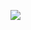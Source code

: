 <a href='http://37.139.13.190/job/SpringBootApi/'><img src='http://37.139.13.190/job/SpringBootApi/badge/icon'></a>

